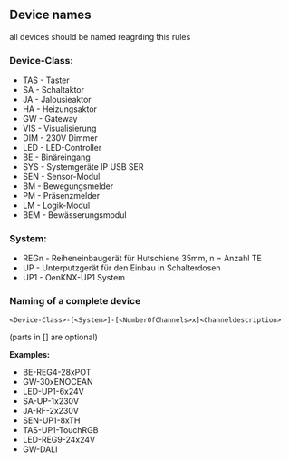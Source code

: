 ## Device names
all devices should be named reagrding this rules

### Device-Class:

* TAS - Taster
* SA - Schaltaktor 
* JA - Jalousieaktor
* HA - Heizungsaktor
* GW - Gateway
* VIS - Visualisierung
* DIM - 230V Dimmer  
* LED - LED-Controller  
* BE - Binäreingang  
* SYS - Systemgeräte IP USB SER
* SEN - Sensor-Modul
* BM - Bewegungsmelder
* PM - Präsenzmelder
* LM - Logik-Modul
* BEM - Bewässerungsmodul

### System:

* REGn - Reiheneinbaugerät für Hutschiene 35mm, n = Anzahl TE
* UP - Unterputzgerät für den Einbau in Schalterdosen
* UP1 - OenKNX-UP1 System

### Naming of a complete device

`<Device-Class>-[<System>]-[<NumberOfChannels>x]<Channeldescription>`

(parts in [] are optional)

**Examples:**  
* BE-REG4-28xPOT
* GW-30xENOCEAN
* LED-UP1-6x24V
* SA-UP-1x230V
* JA-RF-2x230V
* SEN-UP1-8xTH
* TAS-UP1-TouchRGB
* LED-REG9-24x24V
* GW-DALI
